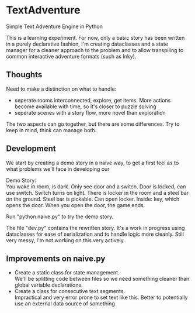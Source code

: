 # TextAdventure   
Simple Text Adventure Engine in Python   

This is a learning experiment. For now, only a basic story has been written in a purely declarative fashion, I'm creating dataclasses and a state manager for a cleaner approach to the problem and to allow transpiling to common interactive adventure formats (such as Inky).  

## Thoughts  

Need to make a distinction on what to handle:  
- seperate rooms interconnected, explore, get items. More actions become available with time, so it's closer to puzzle solving      
- seperate scenes with a story flow, more novel than exploration  

The two aspects can go together, but there are some differences. Try to keep in mind, think can manage both.  

## Development  
We start by creating a demo story in a naive way, to get a first feel as to what problems we'll face in developing our 

Demo Story:  
You wake in room, is dark. Only see door and a switch. Door is locked, can use switch. Switch turns on light. There is locker in the room and a steel bar on the ground. Steel bar is pickable. Can open locker. Inside: key, which opens the door. When you open the door, the game ends.    

Run "python naive.py" to try the demo story.  

The file "dev.py" contains the rewritten story. It's a work in progress using dataclasses for ease of serialization and to handle logic more cleanly. Still very messy, I'm not working on this very actively.  


## Improvements on naive.py  
- Create a static class for state management.  
We'll be splitting code between files so we need something cleaner than global variable declarations.  
- Create a class for consecutive text segments.   
Impractical and very error prone to set text like this. Better to potentially use an external data source of something  
 



